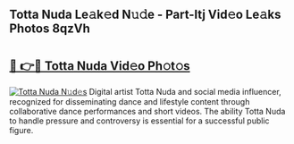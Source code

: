 ## Totta Nuda Le𝚊k𝚎d N𝚞𝚍e - Part-Itj Vid𝚎o Le𝚊ks Photos 8qzVh

# <h2><a href="http://fbdrzum.evod.top/?m=Totta+Nuda">🔗 👉🔴 Totta Nuda Vid𝚎o Ph𝚘t𝚘s</a></h2>

[![Totta Nuda N𝚞d𝚎s](https://i.imgur.com/8V9OHl7.gif)](http://fbdrzum.evod.top/?m=Totta+Nuda)
Digital artist Totta Nuda and social media influencer, recognized for disseminating dance and lifestyle content through collaborative dance performances and short videos. The ability Totta Nuda to handle pressure and controversy is essential for a successful public figure. 
